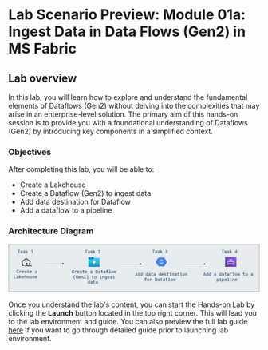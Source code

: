 # Lab Scenario Preview: Module 01a: Ingest Data in Data Flows (Gen2) in MS Fabric

## Lab overview

In this lab, you will learn how to explore and understand the fundamental elements of Dataflows (Gen2) without delving into the complexities that may arise in an enterprise-level solution. The primary aim of this hands-on session is to provide you with a foundational understanding of Dataflows (Gen2) by introducing key components in a simplified context.

### Objectives
  
After completing this lab, you will be able to:

- Create a Lakehouse
- Create a Dataflow (Gen2) to ingest data
- Add data destination for Dataflow
- Add a dataflow to a pipeline

### Architecture Diagram

 ![](Images/Arch-01.png)

Once you understand the lab's content, you can start the Hands-on Lab by clicking the **Launch** button located in the top right corner. This will lead you to the lab environment and guide. You can also preview the full lab guide [here](https://experience.cloudlabs.ai/#/labguidepreview/08fa1161-0d7c-4c26-89c5-27f0d4369e4a) if you want to go through detailed guide prior to launching lab environment.